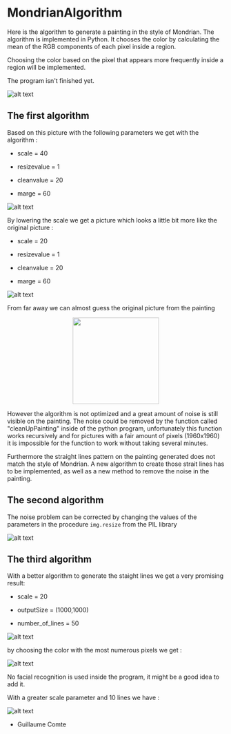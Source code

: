 # MondrianAlgorithm

Here is the algorithm to generate a painting in the style of Mondrian. The algorithm is implemented in Python. It chooses the color by calculating the mean of the RGB components of each pixel inside a region. 

Choosing the color based on the pixel that appears more frequently inside a region will be implemented. 

The program isn't finished yet. 

![alt text](https://github.com/ProjetMondrian/MondrianAlgorithm/blob/master/test9.jpg)



## The first algorithm

Based on this picture with the following parameters we get with the algorithm :  

- scale = 40

- resizevalue = 1

- cleanvalue = 20

- marge = 60

![alt text](https://github.com/ProjetMondrian/MondrianAlgorithm/blob/master/Result1.jpg)


By lowering the scale we get a picture which looks a little bit more like the original picture : 

- scale = 20

- resizevalue = 1  

- cleanvalue = 20

- marge = 60

![alt text](https://github.com/ProjetMondrian/MondrianAlgorithm/blob/master/Result2.jpg)


From far away we can almost guess the original picture from the painting

<p align="center">
  <img width="200" height="200" src="https://github.com/ProjetMondrian/MondrianAlgorithm/blob/master/from%20far%20away.JPG">
</p>



However the algorithm is not optimized and a great amount of noise is still visible on the painting. The noise could be removed by the function called "cleanUpPainting" inside of the python program, unfortunately this function works recursively and for pictures with a fair amount of pixels (1960x1960) it is impossible for the function to work without taking several minutes.

Furthermore the straight lines pattern on the painting generated does not match the style of Mondrian. A new algorithm to create those strait lines has to be implemented, as well as a new method to remove the noise in the painting.

## The second algorithm
The noise problem can be corrected by changing the values of the parameters in the procedure ```img.resize``` from the PIL library

![alt text](https://github.com/ProjetMondrian/MondrianAlgorithm/blob/master/FinalResult_noNoise.jpg)


## The third algorithm

With a better algorithm to generate the staight lines we get a very promising result: 

- scale = 20

- outputSize = (1000,1000)

- number_of_lines = 50

![alt text](https://github.com/ProjetMondrian/MondrianAlgorithm/blob/master/betterAlgorithm.jpg)

by choosing the color with the most numerous pixels we get : 

![alt text](https://github.com/ProjetMondrian/MondrianAlgorithm/blob/master/FinalResult.jpg)

No facial recognition is used inside the program, it might be a good idea to add it. 



With a greater scale parameter and 10 lines we have : 

![alt text](https://github.com/ProjetMondrian/MondrianAlgorithm/blob/master/withgreaterscale.jpg)

- Guillaume Comte
